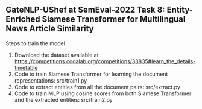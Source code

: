 ## GateNLP-UShef at SemEval-2022 Task 8: Entity-Enriched Siamese Transformer for Multilingual News Article Similarity

Steps to train the model
1. Download the dataset available at https://competitions.codalab.org/competitions/33835#learn_the_details-timetable
2. Code to train Siamese Transformer for learning the document representations: src/train1.py 
3. Code to extract entities from all the document pairs: src/extract.py
4. Code to train MLP using cosine scores from both Siamese Transformer and the extracted entities: src/train2.py

